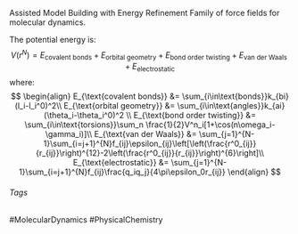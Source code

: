 Assisted Model Building with Energy Refinement
Family of force fields for molecular dynamics. 

The potential energy is:
$$
V(r^N) = E_{\text{covalent bonds}} + E_{\text{orbital geometry}} + E_{\text{bond order twisting}} + E_{\text{van der Waals}} + E_{\text{electrostatic}}
$$
where:
$$
\begin{align}
E_{\text{covalent bonds}} &= \sum_{i\in\text{bonds}}k_{bi}(l_i-l_i^0)^2\\
E_{\text{orbital geometry}} &= \sum_{i\in\text{angles}}k_{ai}(\theta_i-\theta_i^0)^2 \\
E_{\text{bond order twisting}} &= \sum_{i\in\text{torsions}}\sum_n \frac{1}{2}V^n_i[1+\cos(n\omega_i-\gamma_i)]\\
E_{\text{van der Waals}} &= \sum_{j=1}^{N-1}\sum_{i=j+1}^{N}f_{ij}\epsilon_{ij}\left[\left(\frac{r^0_{ij}}{r_{ij}}\right)^{12}-2\left(\frac{r^0_{ij}}{r_{ij}}\right)^{6}\right]\\
E_{\text{electrostatic}} &= \sum_{j=1}^{N-1}\sum_{i=j+1}^{N}f_{ij}\frac{q_iq_j}{4\pi\epsilon_0r_{ij}}
\end{align}
$$
###### Tags
#MolecularDynamics #PhysicalChemistry